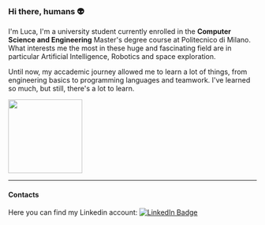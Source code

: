 ### Hi there, humans 👽

I'm Luca, I'm a university student currently enrolled in the __Computer Science and Engineering__ Master's degree course at Politecnico di Milano.
What interests me the most in these huge and fascinating field are in particular Artificial Intelligence, Robotics and space exploration.

Until now, my accademic journey allowed me to learn a lot of things, from engineering basics to programming languages and teamwork.
I've learned so much, but still, there's a lot to learn.

<img src="https://media.giphy.com/media/68uxgzDDzKz52V2fu6/giphy.gif" width="150" height="150"/>

---

#### Contacts
Here you can find my Linkedin account: 
<a href="www.linkedin.com/in/luca-masiero-900012296">
    <img src="https://img.shields.io/badge/linkedin-%230077B5.svg?style=for-the-badge&logo=linkedin&logoColor=white"       alt="LinkedIn Badge"/>
</a>


<!--
**LucaMasiero/LucaMasiero** is a ✨ _special_ ✨ repository because its `README.md` (this file) appears on your GitHub profile.

Here are some ideas to get you started:

- 🔭 I’m currently working on ...
- 🌱 I’m currently learning ...
- 👯 I’m looking to collaborate on ...
- 🤔 I’m looking for help with ...
- 💬 Ask me about ...
- 📫 How to reach me: ...
- 😄 Pronouns: ...
- ⚡ Fun fact: ...
-->
